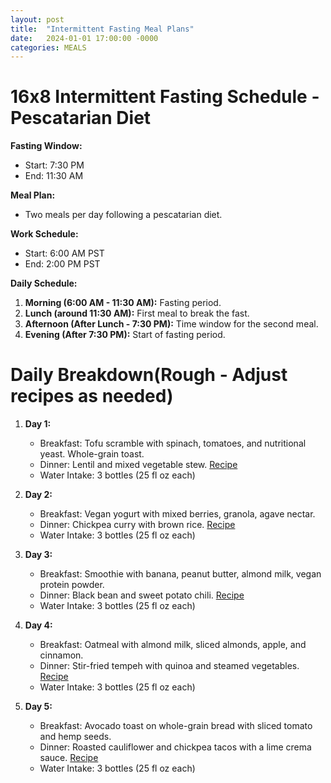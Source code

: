 ```yaml
---
layout: post
title:  "Intermittent Fasting Meal Plans"
date:   2024-01-01 17:00:00 -0000
categories: MEALS
---
```


# 16x8 Intermittent Fasting Schedule - Pescatarian Diet

**Fasting Window:** 
- Start: 7:30 PM
- End: 11:30 AM

**Meal Plan:**
- Two meals per day following a pescatarian diet.

**Work Schedule:**
- Start: 6:00 AM PST
- End: 2:00 PM PST

**Daily Schedule:**
1. **Morning (6:00 AM - 11:30 AM):** Fasting period.
2. **Lunch (around 11:30 AM):** First meal to break the fast.
3. **Afternoon (After Lunch - 7:30 PM):** Time window for the second meal.
4. **Evening (After 7:30 PM):** Start of fasting period.

# Daily Breakdown(Rough - Adjust recipes as needed)
1. **Day 1:**
   - Breakfast: Tofu scramble with spinach, tomatoes, and nutritional yeast. Whole-grain toast.
   - Dinner: Lentil and mixed vegetable stew. [Recipe](https://minimalistbaker.com/lentil-mushroom-stew-over-mashed-potatoes/)
   - Water Intake: 3 bottles (25 fl oz each)

2. **Day 2:**
   - Breakfast: Vegan yogurt with mixed berries, granola, agave nectar.
   - Dinner: Chickpea curry with brown rice. [Recipe](https://shaneandsimple.com/easy-vegan-chickpea-curry-low-fat-healthy/)
   - Water Intake: 3 bottles (25 fl oz each)

3. **Day 3:**
   - Breakfast: Smoothie with banana, peanut butter, almond milk, vegan protein powder.
   - Dinner: Black bean and sweet potato chili. [Recipe](https://simple-veganista.com/sweet-potato-black-bean-chili/)
   - Water Intake: 3 bottles (25 fl oz each)

4. **Day 4:**
   - Breakfast: Oatmeal with almond milk, sliced almonds, apple, and cinnamon.
   - Dinner: Stir-fried tempeh with quinoa and steamed vegetables. [Recipe](https://kikkomanusa.com/homecooks/recipes/tempeh-quinoa-stir-fry/)
   - Water Intake: 3 bottles (25 fl oz each)

5. **Day 5:**
   - Breakfast: Avocado toast on whole-grain bread with sliced tomato and hemp seeds.
   - Dinner: Roasted cauliflower and chickpea tacos with a lime crema sauce. [Recipe](https://www.twopeasandtheirpod.com/roasted-cauliflower-and-chickpea-tacos/)
   - Water Intake: 3 bottles (25 fl oz each)
